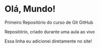 # Olá, Mundo!
 Primeiro Repositório do curso de Git GitHub

 Repositório, criado durante uma aula ao vivo
 
 Essa linha eu adicionei diretamente no site!

